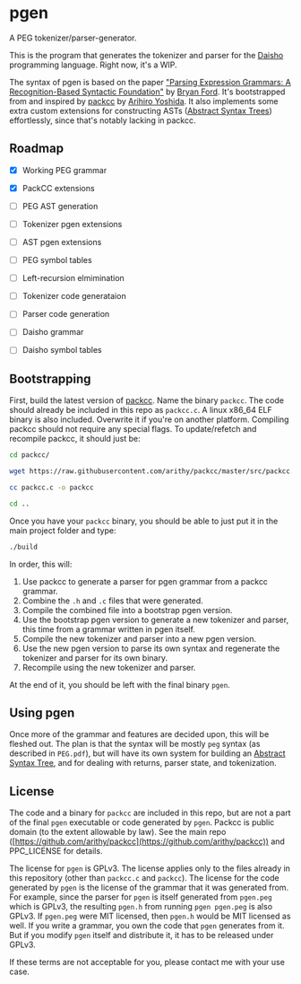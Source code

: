 # pgen
A PEG tokenizer/parser-generator.

This is the program that generates the tokenizer and parser for the [Daisho](https://github.com/apaz-cli/Daisho)
programming language. Right now, it's a WIP.

The syntax of pgen is based on the paper ["Parsing Expression Grammars: A Recognition-Based Syntactic Foundation"](https://bford.info/pub/lang/peg.pdf)
by [Bryan Ford](https://scholar.google.com/citations?hl=en&user=TwyzQP4AAAAJ). It's bootstrapped from and
inspired by [packcc](https://github.com/arithy/packcc) by [Arihiro Yoshida](https://github.com/arithy).
It also implements some extra custom extensions for constructing ASTs
([Abstract Syntax Trees](https://en.wikipedia.org/wiki/Abstract_syntax_tree)) effortlessly, since that's
notably lacking in packcc.

## Roadmap

- [x] Working PEG grammar
- [x] PackCC extensions
- [ ] PEG AST generation
- [ ] Tokenizer pgen extensions
- [ ] AST pgen extensions
- [ ] PEG symbol tables
- [ ] Left-recursion elmimination
- [ ] Tokenizer code generataion
- [ ] Parser code generation
- [ ] Daisho grammar
- [ ] Daisho symbol tables


## Bootstrapping

First, build the latest version of [packcc](https://github.com/arithy/packcc). Name the binary `packcc`.
The code should already be included in this repo as `packcc.c`. A linux x86_64 ELF binary is also included.
Overwrite it if you're on another platform. Compiling packcc should not require any special flags. To
update/refetch and recompile packcc, it should just be:
```sh
cd packcc/

wget https://raw.githubusercontent.com/arithy/packcc/master/src/packcc.c

cc packcc.c -o packcc

cd ..
```

Once you have your `packcc` binary, you should be able to just put it in the main project folder and type:
```sh
./build
```

In order, this will:
1. Use packcc to generate a parser for pgen grammar from a packcc grammar.
2. Combine the `.h` and `.c` files that were generated.
3. Compile the combined file into a bootstrap pgen version.
4. Use the bootstrap pgen version to generate a new tokenizer and parser,
   this time from a grammar written in pgen itself.
5. Compile the new tokenizer and parser into a new pgen version.
6. Use the new pgen version to parse its own syntax and regenerate the tokenizer and parser for its own binary.
7. Recompile using the new tokenizer and parser.

At the end of it, you should be left with the final binary `pgen`.


## Using pgen

Once more of the grammar and features are decided upon, this will be fleshed out. The plan is that the
syntax will be mostly `peg` syntax (as described in `PEG.pdf`), but will have its own system for building
an [Abstract Syntax Tree](https://en.wikipedia.org/wiki/Abstract_syntax_tree), and for dealing with
returns, parser state, and tokenization.


## License

The code and a binary for `packcc` are included in this repo, but are not a part of the final `pgen`
executable or code generated by `pgen`. Packcc is public domain (to the extent allowable by law). See
the main repo ([https://github.com/arithy/packcc](https://github.com/arithy/packcc)) and PPC_LICENSE for
details.

The license for `pgen` is GPLv3. The license applies only to the files already in this repository (other
than `packcc.c` and `packcc`). The license for the code generated by `pgen` is the license of the grammar
that it was generated from. For example, since the parser for `pgen` is itself generated from `pgen.peg`
which is GPLv3, the resulting `pgen.h` from running `pgen pgen.peg` is also GPLv3. If `pgen.peg` were MIT
licensed, then `pgen.h` would be MIT licensed as well. If you write a grammar, you own the code that
`pgen` generates from it. But if you modify `pgen` itself and distribute it, it has to be released under
GPLv3.

If these terms are not acceptable for you, please contact me with your use case.

